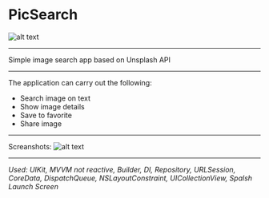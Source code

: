 # PicSearch
![alt text](https://lh3.googleusercontent.com/pw/AL9nZEVtctyyehT6fzp_YttIYddYBsSXa2aiLCnMrfpJTt5XpoG44XHoLFSGeqEMRHiyPmhqLcwKRMHHjZ8TQ2qlyTWe398LSKQB6o2nL_TE1pXNieZi7E5E3txZD7RRs1it-_CMeui7ZRzCT1gI7hkiSDHJ=s200-no?authuser=0)
___
Simple image search app based on Unsplash API
___
The application can carry out the following:
* Search image on text
* Show image details
* Save to favorite
* Share image
___
Screanshots: 
![alt text](https://lh3.googleusercontent.com/pw/AL9nZEWRYI8HjW8J0yNNCa7knI9EGTM7q6Gi3yWrOF7o68aTR39iyOB_aUB0bfbat-8acXRHP0NDG6WxTbiQs208ZchiTNU6FqelHZQvRNOkPMs2tMctognM6ukxJ6AEmrwHezBCPr9NGwWtp7NquR-kvJHM=w1500-h800-no?authuser=0)
___
_Used: UIKit, MVVM not reactive, Builder, DI, Repository, URLSession, CoreData, DispatchQueue, NSLayoutConstraint, UICollectionView, Spalsh Launch Screen_
